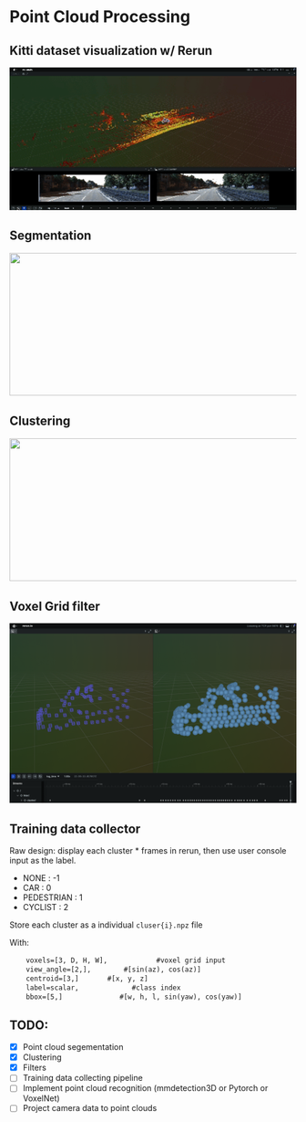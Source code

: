 # Point Cloud Processing

## Kitti dataset visualization w/ Rerun
<img src="asset/vis.gif" width="550" height="250"/>

## Segmentation
<img src="asset/segmentation.gif" width="550" height="250"/>

## Clustering
<img src="asset/clustering.gif" width="550" height="250"/>

## Voxel Grid filter
<img src="asset/voxel_grid_filter.png" width="550" height=""/>

## Training data collector
Raw design: display each cluster * frames in rerun, then use user console input as the label.
- NONE : -1
- CAR : 0
- PEDESTRIAN : 1
- CYCLIST : 2

Store each cluster as a individual ```cluser{i}.npz``` file

With:
```
    voxels=[3, D, H, W],            #voxel grid input
    view_angle=[2,],        #[sin(az), cos(az)]
    centroid=[3,]       #[x, y, z]
    label=scalar,             #class index
    bbox=[5,]              #[w, h, l, sin(yaw), cos(yaw)]
```
## TODO:
- [x] Point cloud segementation
- [x] Clustering
- [x] Filters
- [ ] Training data collecting pipeline
- [ ] Implement point cloud recognition (mmdetection3D or Pytorch or VoxelNet)
- [ ] Project camera data to point clouds

